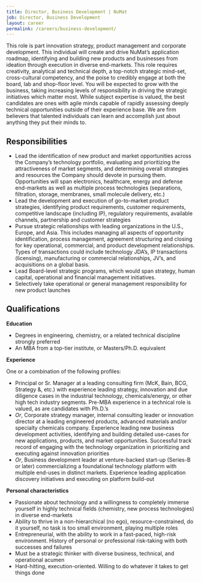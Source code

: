 ```yaml
---
title: Director, Business Development | NuMat
job: Director, Business Development
layout: career
permalink: /careers/business-development/
---
```


This role is part innovation strategy, product management and corporate development. This individual will create and drive NuMat’s application roadmap, identifying and building new products and businesses from ideation through execution in diverse end-markets. This role requires creativity, analytical and technical depth, a top-notch strategic mind-set, cross-cultural competency, and the poise to credibly engage at both the board, lab and shop-floor level. You will be expected to grow with the business, taking increasing levels of responsibility in driving the strategic initiatives which matter most. While subject expertise is valued, the best candidates are ones with agile minds capable of rapidly assessing deeply technical opportunities outside of their experience base. We are firm believers that talented individuals can learn and accomplish just about anything they put their minds to.

## Responsibilities

 * Lead the identification of new product and market opportunities across the Company’s technology portfolio, evaluating and prioritizing the attractiveness of market segments, and determining overall strategies and resources the Company should devote in pursuing them. Opportunities will span electronics, healthcare, energy and defense end-markets as well as multiple process technologies (separations, filtration, storage, membranes, small molecule delivery, etc.)
 * Lead the development and execution of go-to-market product strategies, identifying product requirements, customer requirements, competitive landscape (including IP), regulatory requirements, available channels, partnership and customer strategies
 * Pursue strategic relationships with leading organizations in the U.S., Europe, and Asia. This includes managing all aspects of opportunity identification, process management, agreement structuring and closing for key operational, commercial, and product development relationships. Types of transactions could include technology JDA’s, IP transactions (licensing), manufacturing or commercial relationships, JV’s, and acquisitions on a global basis.
 * Lead Board-level strategic programs, which would span strategy, human capital, operational and financial management initiatives.
 * Selectively take operational or general management responsibility for new product launches

## Qualifications

**Education**

 * Degrees in engineering, chemistry, or a related technical discipline strongly preferred
 * An MBA from a top-tier institute, or Masters/Ph.D. equivalent

 **Experience**

One or a combination of the following profiles:
 * Principal or Sr. Manager at a leading consulting firm (McK, Bain, BCG, Strategy &, etc.) with experience leading strategy, innovation and due diligence cases in the industrial technology, chemicals/energy, or other high tech industry segments. Pre-MBA experience in a technical role is valued, as are candidates with Ph.D.’s
 * *Or*, Corporate strategy manager, internal consulting leader or innovation director at a leading engineered products, advanced materials and/or specialty chemicals company. Experience leading new business development activities, identifying and building detailed use-cases for new applications, products, and market opportunities. Successful track record of engaging with the technology organization in prioritizing and executing against innovation priorities
 * *Or*, Business development leader at venture-backed start-up (Series-B or later) commercializing a foundational technology platform with multiple end-uses in distinct markets. Experience leading application discovery initiatives and executing on platform build-out

**Personal characteristics**

 * Passionate about technology and a willingness to completely immerse yourself in highly technical fields (chemistry, new process technologies) in diverse end-markets
 * Ability to thrive in a non-hierarchical (no ego), resource-constrained, do it yourself, no task is too small environment, playing multiple roles
 * Entrepreneurial, with the ability to work in a fast-paced, high-risk environment. History of personal or professional risk-taking with both successes and failures
 * Must be a strategic thinker with diverse business, technical, and operational acumen
 * Hard-hitting, execution-oriented. Willing to do whatever it takes to get things done
